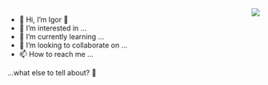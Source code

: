 <img align="right" src="https://github-readme-stats.vercel.app/api?username=IPcorps&show_icons=true&theme=chartreuse-dark&count_private=true&hide_border=true&cache_seconds=10800"/>

- 👋 Hi, I’m Igor 🤠
- 👀 I’m interested in ...
- 🌱 I’m currently learning ...
- 💞️ I’m looking to collaborate on ...
- 📫 How to reach me ...

...what else to tell about? 🤔

<!---
IPcorps/IPcorps is a ✨ special ✨ repository because its `README.md` (this file) appears on your GitHub profile.
You can click the Preview link to take a look at your changes.
--->
